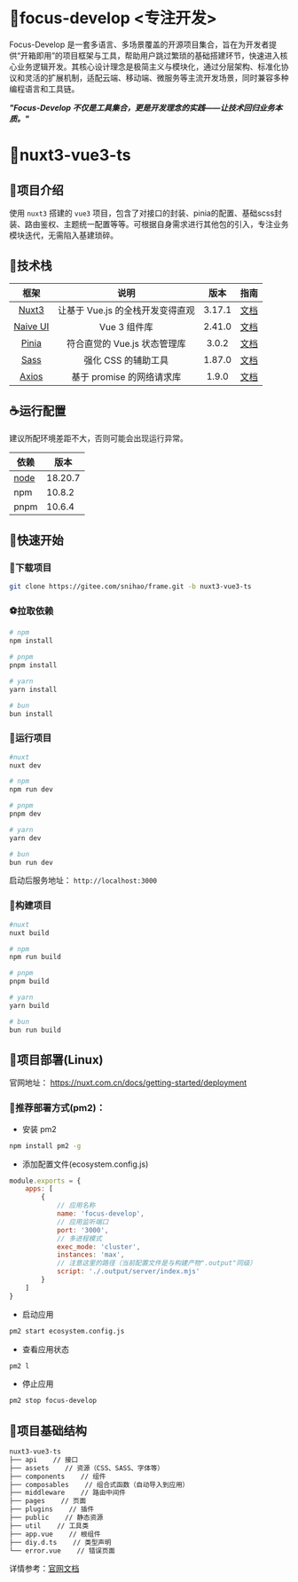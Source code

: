 # 👋focus-develop <专注开发>

Focus-Develop
是一套多语言、多场景覆盖的开源项目集合，旨在为开发者提供“开箱即用”的项目框架与工具，帮助用户跳过繁琐的基础搭建环节，快速进入核心业务逻辑开发。其核心设计理念是​​极简主义​​与​​模块化​​，通过分层架构、标准化协议和灵活的扩展机制，适配云端、移动端、微服务等主流开发场景，同时兼容多种编程语言和工具链。

***"Focus-Develop 不仅是工具集合，更是开发理念的实践——让技术回归业务本质。"***

# 🥪nuxt3-vue3-ts

## 🥘项目介绍

使用 `nuxt3` 搭建的 `vue3` 项目，包含了对接口的封装、pinia的配置、基础scss封装、路由鉴权、主题统一配置等等。可根据自身需求进行其他包的引入，专注业务模块迭代，无需陷入基建琐碎。

## 🥢技术栈

|                 框架                  |          说明          |   版本   |                             指南                              |
|:-----------------------------------:|:--------------------:|:------:|:-----------------------------------------------------------:|
|    [Nuxt3](https://nuxt.com.cn)     | 让基于 Vue.js 的全栈开发变得直观 | 3.17.1 | [文档](https://nuxt.com.cn/docs/getting-started/introduction) |
| [Naive UI](https://www.naiveui.com) |      Vue 3 组件库       | 2.41.0 | [文档](https://www.naiveui.com/zh-CN/light/components/button) |
|  [Pinia](https://www.naiveui.com)   |  符合直觉的 Vue.js 状态管理库  | 3.0.2  |     [文档](https://pinia.vuejs.org/zh/introduction.html)      |
|    [Sass](https://sass-lang.com)    |     强化 CSS 的辅助工具     | 1.87.0 |              [文档](https://sass-lang.com/guide)              |
| [Axios](https://www.axios-http.cn)  | 基于 promise 的网络请求库 | 1.9.0  |       [文档](https://www.axios-http.cn/docs/api_intro)        |

## ☕运行配置

建议所配环境差距不大，否则可能会出现运行异常。

| 依赖                               | 版本      |
|----------------------------------|---------|
| [node](https://nodejs.org/zh-cn) | 18.20.7 |
| npm                              | 10.8.2  | 
| pnpm                             | 10.6.4  |

## 🚴快速开始

### 🏀下载项目

```bash
git clone https://gitee.com/snihao/frame.git -b nuxt3-vue3-ts
```

### ⚽拉取依赖

```bash
# npm
npm install

# pnpm
pnpm install

# yarn
yarn install

# bun
bun install
```

### 🏓运行项目

```bash
#nuxt
nuxt dev

# npm
npm run dev

# pnpm
pnpm dev

# yarn
yarn dev

# bun
bun run dev
```

启动后服务地址： `http://localhost:3000`

### 🏐构建项目

```bash
#nuxt
nuxt build

# npm
npm run build

# pnpm
pnpm build

# yarn
yarn build

# bun
bun run build
```

## 🐒项目部署(Linux)

官网地址： https://nuxt.com.cn/docs/getting-started/deployment

### 🦦推荐部署方式(pm2)：

- 安装 pm2

```bash
npm install pm2 -g
```

- 添加配置文件(ecosystem.config.js)

```js
module.exports = {
    apps: [
        {
            // 应用名称
            name: 'focus-develop',
            // 应用监听端口
            port: '3000',
            // 多进程模式
            exec_mode: 'cluster',
            instances: 'max',
            // 注意这里的路径（当前配置文件是与构建产物".output"同级）
            script: './.output/server/index.mjs'
        }
    ]
}
```

- 启动应用


```bash
pm2 start ecosystem.config.js
```

- 查看应用状态

```bash
pm2 l
```

- 停止应用

```bash
pm2 stop focus-develop
```

## 🔋项目基础结构

```markdown
nuxt3-vue3-ts
├── api    // 接口
├── assets    // 资源（CSS、SASS、字体等）
├── components    // 组件
├── composables    // 组合式函数（自动导入到应用）
├── middleware    // 路由中间件
├── pages    // 页面
├── plugins    // 插件
├── public    // 静态资源
├── util    // 工具类
├── app.vue    // 根组件
├── diy.d.ts    // 类型声明
└── error.vue    // 错误页面
```

详情参考：[官网文档](https://nuxt.com.cn/docs/guide/directory-structure/nuxt/)